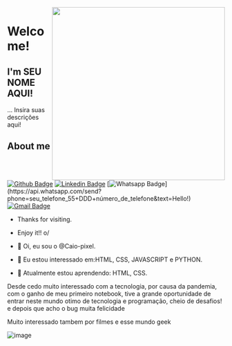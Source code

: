 <img align="right" width="400" height="400" src="coloque_o_link_de_uma_foto_ou_gif_aqui">
 
# Welcome!
 
## I'm SEU NOME AQUI!
 
… Insira suas descrições aqui!
 
 
## About me 
[![Github Badge](https://img.shields.io/badge/-Github-000?style=flat-square&logo=Github&logoColor=white&link=link_do_seu_perfil_no_github)](link_do_seu_perfil_no_github)
[![Linkedin Badge](https://img.shields.io/badge/-LinkedIn-blue?style=flat-square&logo=Linkedin&logoColor=white&link=link_do_seu_perfil_no_linkedin)](link_do_seu_perfil_no_linkedin)
[![Whatsapp Badge](https://img.shields.io/badge/-Whatsapp-4CA143?style=flat-square&labelColor=4CA143&logo=whatsapp&logoColor=white&link=https://api.whatsapp.com/send?phone=seu_telefone_55+DDD+número_de_telefone&text=Hello!)](https://api.whatsapp.com/send?phone=seu_telefone_55+DDD+número_de_telefone&text=Hello!)
[![Gmail Badge](https://img.shields.io/badge/-Gmail-c14438?style=flat-square&logo=Gmail&logoColor=white&link=mailto:seu_email)](mailto:seu_email)
 
- Thanks for visiting. 
 
- Enjoy it!! o/




































- 👋 Oi, eu sou o @Caio-pixel.
- 👀 Eu estou interessado em:HTML, CSS, JAVASCRIPT e PYTHON.
- 🌱 Atualmente estou aprendendo:  HTML, CSS.

Desde cedo muito interessado com a tecnologia, por causa da pandemia, com o ganho de meu primeiro notebook, tive a grande oportunidade de entrar neste mundo otimo de tecnologia e programação, cheio de desafios! e depois que acho o bug muita felicidade

Muito interessado tambem por filmes e esse mundo geek


![image](https://user-images.githubusercontent.com/75501510/129817869-df3b8176-6eb1-4c78-b904-2fee31f08997.png)

